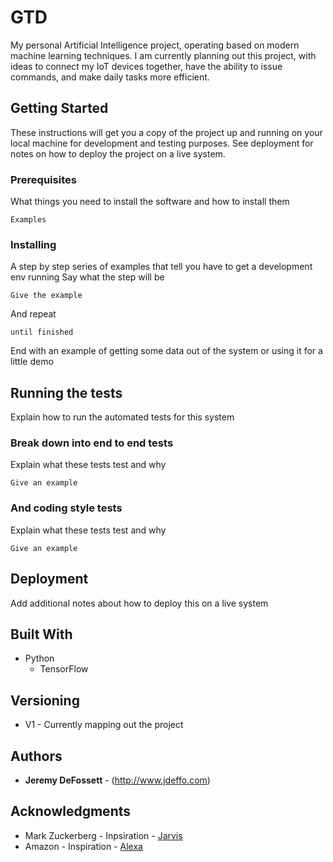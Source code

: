 # GTD
My personal Artificial Intelligence project, operating based on modern machine learning techniques.  I am currently planning out this project, with ideas to connect my IoT devices together, have the ability to issue commands, and make daily tasks more efficient.
## Getting Started
These instructions will get you a copy of the project up and running on your local machine for development and testing purposes. See deployment for notes on how to deploy the project on a live system.
### Prerequisites
What things you need to install the software and how to install them
```
Examples
```
### Installing
A step by step series of examples that tell you have to get a development env running
Say what the step will be
```
Give the example
```
And repeat
```
until finished
```
End with an example of getting some data out of the system or using it for a little demo
## Running the tests
Explain how to run the automated tests for this system
### Break down into end to end tests
Explain what these tests test and why
```
Give an example
```
### And coding style tests
Explain what these tests test and why
```
Give an example
```
## Deployment
Add additional notes about how to deploy this on a live system
## Built With
* Python
  * TensorFlow
## Versioning
* V1 - Currently mapping out the project
## Authors
* **Jeremy DeFossett** - (http://www.jdeffo.com)
## Acknowledgments
* Mark Zuckerberg - Inpsiration - [Jarvis](https://www.facebook.com/notes/mark-zuckerberg/building-jarvis/10154361492931634/)
* Amazon - Inspiration - [Alexa](https://developer.amazon.com/alexa)
